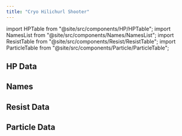 ```yaml
---
title: "Cryo Hilichurl Shooter"
---
```


import HPTable from "@site/src/components/HP/HPTable";
import NamesList from "@site/src/components/Names/NamesList";
import ResistTable from "@site/src/components/Resist/ResistTable";
import ParticleTable from "@site/src/components/Particle/ParticleTable";

## HP Data

<HPTable item_key="cryohilichurlshooter" data_src="enemy" />

## Names

<NamesList item_key="cryohilichurlshooter" data_src="enemy" />

## Resist Data

<ResistTable item_key="cryohilichurlshooter" data_src="enemy" />

## Particle Data

<ParticleTable item_key="cryohilichurlshooter" data_src="enemy" />